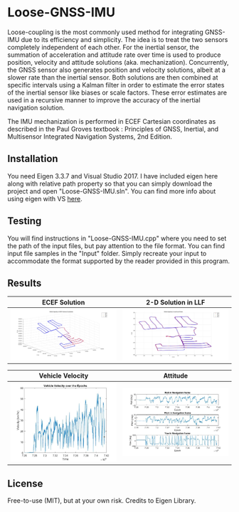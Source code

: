 # Loose-GNSS-IMU
Loose-coupling is the most commonly used method for integrating GNSS-IMU due to its efficiency and simplicity. The idea is to treat the two sensors completely independent of each other. For the inertial sensor, the summation of acceleration and attitude rate over time is used to produce position, velocity and attitude solutions (aka. mechanization). Concurrently, the GNSS sensor also generates position and velocity solutions, albeit at a slower rate than the inertial sensor. Both solutions are then combined at specific intervals using a Kalman filter in order to estimate the error states of the inertial sensor like biases or scale factors. These error estimates are used in a recursive manner to improve the accuracy of the inertial navigation solution. 

The IMU mechanization is performed in ECEF Cartesian coordinates as described in the Paul Groves textbook : Principles of GNSS, Inertial, and Multisensor Integrated Navigation Systems, 2nd Edition. 

## Installation
You need Eigen 3.3.7 and Visual Studio 2017. I have included eigen here along with relative path property so that you can simply download the project and open "Loose-GNSS-IMU.sln". You can find more info about using eigen with VS [here](http://eigen.tuxfamily.org/index.php?title=Visual_Studio).

## Testing
You will find instructions in "Loose-GNSS-IMU.cpp" where you need to set the path of the input files, but pay attention to the file format. You can find input file samples in the "Input" folder. Simply recreate your input to accommodate the format supported by the reader provided in this program. 

## Results
ECEF Solution                                       |  2-D Solution in LLF
:--------------------------------------------------:|:--------------------------------------------------:
![](Loose-GNSS-IMU/Loose-GNSS-IMU/Output/ECEF.jpg)  |  ![](Loose-GNSS-IMU/Loose-GNSS-IMU/Output/ENU.jpg)

Vehicle Velocity                                        |  Attitude
:------------------------------------------------------:|:------------------------------------------------------:
![](Loose-GNSS-IMU/Loose-GNSS-IMU/Output/Velocity.jpg)  |  ![](Loose-GNSS-IMU/Loose-GNSS-IMU/Output/RPY.jpg)

## License
Free-to-use (MIT), but at your own risk. Credits to Eigen Library. 
